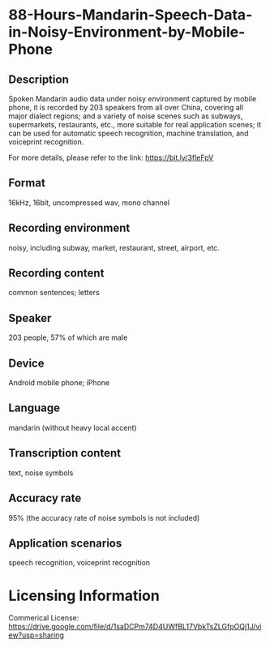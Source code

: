 # 88-Hours-Mandarin-Speech-Data-in-Noisy-Environment-by-Mobile-Phone


## Description
Spoken Mandarin audio data under noisy environment captured by mobile phone, it is recorded by 203 speakers from all over China, covering all major dialect regions; and a variety of noise scenes such as subways, supermarkets, restaurants, etc., more suitable for real application scenes; it can be used for automatic speech recognition, machine translation, and voiceprint recognition.

For more details, please refer to the link: https://bit.ly/3fleFpV

## Format
16kHz, 16bit, uncompressed wav, mono channel

## Recording environment
noisy, including subway, market, restaurant, street, airport, etc.

## Recording content
common sentences; letters

## Speaker
203 people, 57% of which are male

## Device
Android mobile phone; iPhone

## Language
mandarin (without heavy local accent)

## Transcription content
text, noise symbols

## Accuracy rate
95% (the accuracy rate of noise symbols is not included)

## Application scenarios
speech recognition, voiceprint recognition

# Licensing Information
Commerical License: https://drive.google.com/file/d/1saDCPm74D4UWfBL17VbkTsZLGfpOQj1J/view?usp=sharing
